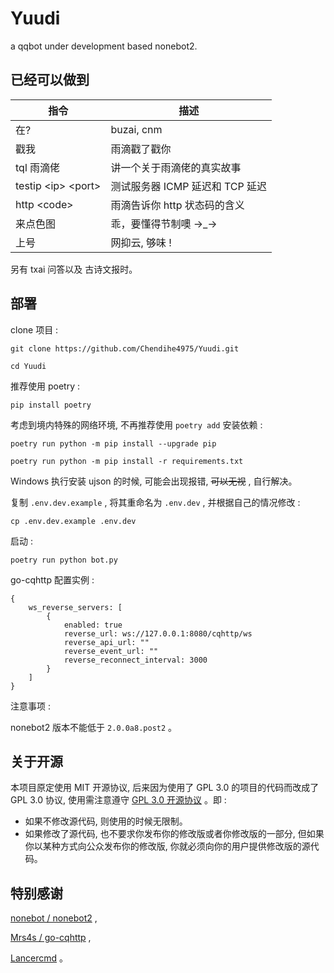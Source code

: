 # Yuudi

a qqbot under development based nonebot2.

## 已经可以做到

| 指令                 | 描述                            |
| -------------------- | ------------------------------- |
| 在?                  | buzai, cnm                      |
| 戳我                 | 雨滴戳了戳你                    |
| tql 雨滴佬           | 讲一个关于雨滴佬的真实故事      |
| testip \<ip> \<port> | 测试服务器 ICMP 延迟和 TCP 延迟 |
| http \<code>         | 雨滴告诉你 http 状态码的含义    |
| 来点色图             | 乖，要懂得节制噢 →_→            |
| 上号                 | 网抑云, 够味 !                  |

另有 txai 问答以及 古诗文报时。

## 部署

clone 项目 :

```shell
git clone https://github.com/Chendihe4975/Yuudi.git

cd Yuudi
```

推荐使用 poetry :

```shell
pip install poetry
```

考虑到境内特殊的网络环境, 不再推荐使用 `poetry add` 安装依赖 :

```shell
poetry run python -m pip install --upgrade pip

poetry run python -m pip install -r requirements.txt
```

Windows 执行安装 ujson 的时候, 可能会出现报错, ~~可以无视~~ , 自行解决。

复制 `.env.dev.example` , 将其重命名为 `.env.dev` , 并根据自己的情况修改 :

```shell
cp .env.dev.example .env.dev
```

启动 :

```shell
poetry run python bot.py
```

go-cqhttp 配置实例 :

```hjson
{
    ws_reverse_servers: [
        {
            enabled: true
            reverse_url: ws://127.0.0.1:8080/cqhttp/ws
            reverse_api_url: ""
            reverse_event_url: ""
            reverse_reconnect_interval: 3000
        }
    ]
}
```

注意事项 :

nonebot2 版本不能低于 `2.0.0a8.post2` 。

## 关于开源

本项目原定使用 MIT 开源协议, 后来因为使用了 GPL 3.0 的项目的代码而改成了 GPL 3.0 协议, 使用需注意遵守 [GPL 3.0 开源协议](https://www.gnu.org/licenses/gpl-3.0.html) 。即 :

- 如果不修改源代码, 则使用的时候无限制。
- 如果修改了源代码, 也不要求你发布你的修改版或者你修改版的一部分, 但如果你以某种方式向公众发布你的修改版, 你就必须向你的用户提供修改版的源代码。

## 特别感谢

[nonebot / nonebot2](https://github.com/nonebot/nonebot2) ,

[Mrs4s / go-cqhttp](https://github.com/Mrs4s/go-cqhttp) ,

[Lancercmd](https://github.com/Lancercmd) 。